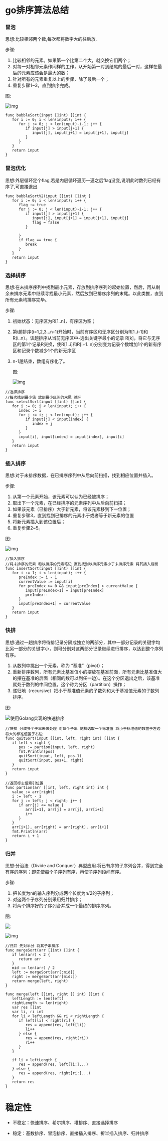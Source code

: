 # go排序算法总结

### 冒泡

思想:比较相邻两个数,每次都将数字大的往后放.

步骤:

1. 比较相邻的元素。如果第一个比第二个大，就交换它们两个；
2. 对每一对相邻元素作同样的工作，从开始第一对到结尾的最后一对，这样在最后的元素应该会是最大的数；
3. 针对所有的元素重复以上的步骤，除了最后一个；
4. 重复步骤1~3，直到排序完成。

图:

![img](https://images2017.cnblogs.com/blog/849589/201710/849589-20171015223238449-2146169197.gif)

```
func bubbleSort(input []int) []int {
   for i := 0; i < len(input); i++ {
      for j := 0; j < len(input)-i-1; j++ {
         if input[j] > input[j+1] {
            input[j], input[j+1] = input[j+1], input[j]
         }
      }
   }
   return input
}
```

### 冒泡优化

思想:外层循环定个flag,若是内层循环遍历一遍之后flag没变,说明此时数列已经有序了,可直接退出.

```
func bubbleSortV2(input []int) []int {
   for i := 0; i < len(input); i++ {
      flag := true
      for j := 0; j < len(input)-i-1; j++ {
         if input[j] > input[j+1] {
            input[j], input[j+1] = input[j+1], input[j]
            flag = false
         }

      }
      if flag == true {
         break
      }
   }
   return input
}
```

### 选择排序

思想:在未排序序列中找到最小元素，存放到排序序列的起始位置，然后，再从剩余未排序元素中继续寻找最小元素，然后放到已排序序列的末尾。以此类推，直到所有元素均排序完毕。

步骤:

1. 初始状态：无序区为R[1..n]，有序区为空；

2. 第i趟排序(i=1,2,3…n-1)开始时，当前有序区和无序区分别为R[1..i-1]和R(i..n）。该趟排序从当前无序区中-选出关键字最小的记录 R[k]，将它与无序区的第1个记录R交换，使R[1..i]和R[i+1..n)分别变为记录个数增加1个的新有序区和记录个数减少1个的新无序区

3. n-1趟结束，数组有序化了。

   图:

   ![img](https://images2017.cnblogs.com/blog/849589/201710/849589-20171015224719590-1433219824.gif)

   

```
//选择排序
//每次找到最小值 放到最小区间的末尾 循环
func selectSort(input []int) []int {
   for i := 0; i < len(input); i++ {
      index := i
      for j := i; j < len(input); j++ {
         if input[j] < input[index] {
            index = j
         }
      }
      input[i], input[index] = input[index], input[i]
   }
   return input
}
```

### 插入排序

思想:对于未排序数据，在已排序序列中从后向前扫描，找到相应位置并插入。

步骤:

1. 从第一个元素开始，该元素可以认为已经被排序；
2. 取出下一个元素，在已经排序的元素序列中从后向前扫描；
3. 如果该元素（已排序）大于新元素，将该元素移到下一位置；
4. 重复步骤3，直到找到已排序的元素小于或者等于新元素的位置
5. 将新元素插入到该位置后；
6. 重复步骤2~5。

图:

![img](https://images2017.cnblogs.com/blog/849589/201710/849589-20171015225645277-1151100000.gif)

```
//插入排序
//将未排序的元素 和以排序的元素笔记 直到找到以排序元素小于未排序元素 将其插入后面
func insertSort(input []int) []int {
   for i := 1; i < len(input); i++ {
      preIndex := i - 1
      currentValue := input[i]
      for preIndex >= 0 && input[preIndex] > currentValue {
         input[preIndex+1] = input[preIndex]
         preIndex--
      }
      input[preIndex+1] = currentValue
   }
   return input
}
```

### 快排

思想:通过一趟排序将待排记录分隔成独立的两部分，其中一部分记录的关键字均比另一部分的关键字小，则可分别对这两部分记录继续进行排序，以达到整个序列有序。

1. 从数列中挑出一个元素，称为 “基准”（pivot）；
2. 重新排序数列，所有元素比基准值小的摆放在基准前面，所有元素比基准值大的摆在基准的后面（相同的数可以到任一边）。在这个分区退出之后，该基准就处于数列的中间位置。这个称为分区（partition）操作；
3. 递归地（recursive）把小于基准值元素的子数列和大于基准值元素的子数列排序。

图:

![使用Golang实现的快速排序](http://static.open-open.com/lib/uploadImg/20140908/20140908184909_185.jpg)

```
//快排 分成多个子串来做处理 对每个子串 随机选取一个标准值 将小于标准值的数置于左边 将大的标准值置于右边
func quitSort(input []int, left, right int) []int {
   if left < right {
      pos := partion(input, left, right)
      fmt.Println(pos)
      quitSort(input, left, pos-1)
      quitSort(input, pos+1, right)
   }
   return input
}

//返回标志值索引位置
func partion(arr []int, left, right int) int {
   value := arr[right]
   i := left - 1
   for j := left; j < right; j++ {
      if arr[j] <= value {
         arr[i+1], arr[j] = arr[j], arr[i+1]
         i++
      }
   }
   arr[i+1], arr[right] = arr[right], arr[i+1]
   fmt.Println(arr)
   return i + 1
}
```

### 归并

思想:分治法（Divide and Conquer）典型应用.将已有序的子序列合并，得到完全有序的序列；即先使每个子序列有序，再使子序列段间有序。

步骤:

1. 把长度为n的输入序列分成两个长度为n/2的子序列；
2. 对这两个子序列分别采用归并排序；
3. 将两个排序好的子序列合并成一个最终的排序序列。

图:

![](https://images2015.cnblogs.com/blog/1024555/201612/1024555-20161218163120151-452283750.png)

![img](https://images2015.cnblogs.com/blog/1024555/201612/1024555-20161218194508761-468169540.png)



```
//归并 先对半分 将其子串排序
func mergeSort(arr []int) []int {
   if len(arr) < 2 {
      return arr
   }
   mid := len(arr) / 2
   left := mergeSort(arr[:mid])
   right := mergeSort(arr[mid:])
   return merge(left, right)
}

func merge(left []int, right [] int) []int {
   leftLength := len(left)
   rightLength := len(right)
   var res []int
   var li, ri int
   for li < leftLength && ri < rightLength {
      if left[li] < right[ri] {
         res = append(res, left[li])
         li++
      } else {
         res = append(res, right[ri])
         ri++
      }
   }

   if li < leftLength {
      res = append(res, left[li:]...)
   } else {
      res = append(res, right[ri:]...)
   }
   return res
}
```

# 稳定性

- 不稳定：快速排序、希尔排序、堆排序、直接选择排序

- 稳定：基数排序、冒泡排序、直接插入排序、折半插入排序、归并排序


